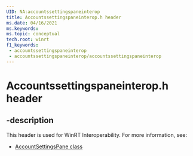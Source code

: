 ```yaml
---
UID: NA:accountssettingspaneinterop
title: Accountssettingspaneinterop.h header
ms.date: 04/16/2021
ms.keywords: 
ms.topic: conceptual
tech.root: winrt
f1_keywords:
 - accountssettingspaneinterop
 - accountssettingspaneinterop/accountssettingspaneinterop
---
```


# Accountssettingspaneinterop.h header


## -description

This header is used for WinRT Interoperability. For more information, see:

- [AccountSettingsPane class](/uwp/api/Windows.UI.ApplicationSettings.AccountsSettingsPane)
